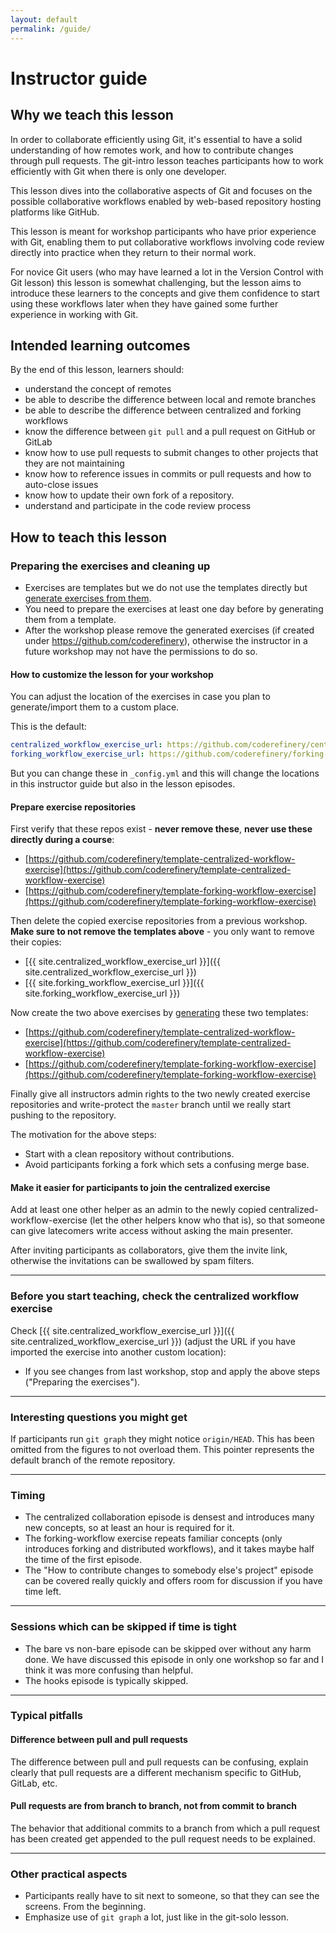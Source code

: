 ```yaml
---
layout: default
permalink: /guide/
---
```


# Instructor guide

## Why we teach this lesson

In order to collaborate efficiently using Git, it's essential to have a solid understanding of 
how remotes work, and how to contribute changes through pull requests. 
The git-intro lesson teaches participants how to work efficiently with Git when there is only 
one developer. 

This lesson dives into the collaborative aspects of Git and focuses on the possible 
collaborative workflows enabled by web-based repository hosting platforms like GitHub.

This lesson is meant for workshop participants who have prior experience with Git, 
enabling them to put collaborative workflows involving code review directly into practice 
when they return to their normal work.

For novice Git users (who may have learned a lot in the Version Control with Git
lesson) this lesson is somewhat challenging, but the lesson aims to introduce these learners to the concepts
and give them confidence to start using these workflows later when they have gained some further experience 
in working with Git.

## Intended learning outcomes

By the end of this lesson, learners should:
- understand the concept of remotes
- be able to describe the difference between local and remote branches
- be able to describe the difference between centralized and forking workflows
- know the difference between `git pull` and a pull request on GitHub or GitLab
- know how to use pull requests to submit changes to other projects that they are not maintaining
- know how to reference issues in commits or pull requests and how to auto-close issues
- know how to update their own fork of a repository.
- understand and participate in the code review process

## How to teach this lesson

### Preparing the exercises and cleaning up

- Exercises are templates but we do not use the templates directly but
  [generate exercises from them](https://help.github.com/en/articles/creating-a-repository-from-a-template).
- You need to prepare the exercises at least one day before by generating them from a template.
- After the workshop please remove the generated exercises (if created under
  https://github.com/coderefinery), otherwise the instructor in a future
  workshop may not have the permissions to do so.


#### How to customize the lesson for your workshop

You can adjust the location of the exercises in case you plan to generate/import them to a custom place.

This is the default:

```yaml
centralized_workflow_exercise_url: https://github.com/coderefinery/centralized-workflow-exercise
forking_workflow_exercise_url: https://github.com/coderefinery/forking-workflow-exercise
```

But you can change these in `_config.yml`
and this will change the locations in this instructor guide
but also in the lesson episodes.


#### Prepare exercise repositories

First verify that these repos exist - **never remove these**, **never use these directly during a course**:
- [https://github.com/coderefinery/template-centralized-workflow-exercise](https://github.com/coderefinery/template-centralized-workflow-exercise)
- [https://github.com/coderefinery/template-forking-workflow-exercise](https://github.com/coderefinery/template-forking-workflow-exercise)

Then delete the copied exercise repositories from a previous workshop.
**Make sure to not remove the templates above** - you only want to remove their copies:
- [{{ site.centralized_workflow_exercise_url }}]({{ site.centralized_workflow_exercise_url }})
- [{{ site.forking_workflow_exercise_url }}]({{ site.forking_workflow_exercise_url }})

Now create the two above exercises by [generating](https://help.github.com/en/articles/creating-a-repository-from-a-template)
these two templates:
- [https://github.com/coderefinery/template-centralized-workflow-exercise](https://github.com/coderefinery/template-centralized-workflow-exercise)
- [https://github.com/coderefinery/template-forking-workflow-exercise](https://github.com/coderefinery/template-forking-workflow-exercise)

Finally give all instructors admin rights to the two newly created exercise repositories and write-protect the
`master` branch until we really start pushing to the repository.

The motivation for the above steps:
- Start with a clean repository without contributions.
- Avoid participants forking a fork which sets a confusing merge base.


#### Make it easier for participants to join the centralized exercise

Add at least one other helper as an admin to the newly copied centralized-workflow-exercise (let the
other helpers know who that is), so that someone can give latecomers
write access without asking the main presenter.

After inviting participants as collaborators, give them the invite link, otherwise
the invitations can be swallowed by spam filters.

---

### Before you start teaching, check the centralized workflow exercise

Check [{{ site.centralized_workflow_exercise_url }}]({{ site.centralized_workflow_exercise_url }}) (adjust the URL if you have imported the exercise into another custom location):
- If you see changes from last workshop, stop and apply the above steps ("Preparing the exercises").

---

### Interesting questions you might get

If participants run `git graph` they might notice `origin/HEAD`.
This has been omitted from the figures to not overload them.
This pointer represents the default branch of the remote repository.

---

### Timing

- The centralized collaboration episode is densest and introduces many new concepts,
  so at least an hour is required for it.
- The forking-workflow exercise repeats familiar concepts (only
  introduces forking and distributed workflows), and it takes maybe half the
  time of the first episode.
- The "How to contribute changes to somebody else's project" episode can be
  covered really quickly and offers room for discussion if you have time left.

---

### Sessions which can be skipped if time is tight

- The bare vs non-bare episode can be skipped over without any harm done. We have discussed this episode
  in only one workshop so far and I think it was more confusing than helpful.
- The hooks episode is typically skipped.

---

### Typical pitfalls

#### Difference between pull and pull requests

The difference between pull and pull requests can be confusing, explain clearly that
pull requests are a different mechanism specific to GitHub, GitLab, etc.


#### Pull requests are from branch to branch, not from commit to branch

The behavior that additional commits to a branch from which a pull request has been created get appended
to the pull request needs to be explained.

---

### Other practical aspects

- Participants really have to sit next to someone, so that they can see the screens. From the beginning.
- Emphasize use of `git graph` a lot, just like in the git-solo lesson.
